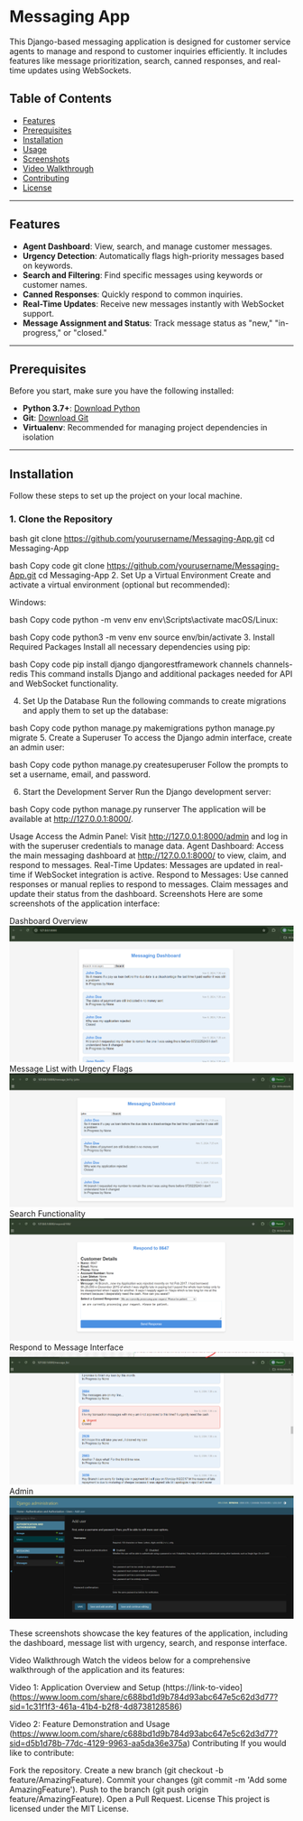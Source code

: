 # Messaging App

This Django-based messaging application is designed for customer service agents to manage and respond to customer inquiries efficiently. It includes features like message prioritization, search, canned responses, and real-time updates using WebSockets.

## Table of Contents
- [Features](#features)
- [Prerequisites](#prerequisites)
- [Installation](#installation)
- [Usage](#usage)
- [Screenshots](#screenshots)
- [Video Walkthrough](#video-walkthrough)
- [Contributing](#contributing)
- [License](#license)

---

## Features

- **Agent Dashboard**: View, search, and manage customer messages.
- **Urgency Detection**: Automatically flags high-priority messages based on keywords.
- **Search and Filtering**: Find specific messages using keywords or customer names.
- **Canned Responses**: Quickly respond to common inquiries.
- **Real-Time Updates**: Receive new messages instantly with WebSocket support.
- **Message Assignment and Status**: Track message status as "new," "in-progress," or "closed."

---

## Prerequisites

Before you start, make sure you have the following installed:

- **Python 3.7+**: [Download Python](https://www.python.org/downloads/)
- **Git**: [Download Git](https://git-scm.com/downloads)
- **Virtualenv**: Recommended for managing project dependencies in isolation

---

## Installation

Follow these steps to set up the project on your local machine.

### 1. Clone the Repository

bash
git clone https://github.com/yourusername/Messaging-App.git
cd Messaging-App

bash
Copy code
git clone https://github.com/yourusername/Messaging-App.git
cd Messaging-App
2. Set Up a Virtual Environment
Create and activate a virtual environment (optional but recommended):

Windows:

bash
Copy code
python -m venv env
env\Scripts\activate
macOS/Linux:

bash
Copy code
python3 -m venv env
source env/bin/activate
3. Install Required Packages
Install all necessary dependencies using pip:

bash
Copy code
pip install django djangorestframework channels channels-redis
This command installs Django and additional packages needed for API and WebSocket functionality.

4. Set Up the Database
Run the following commands to create migrations and apply them to set up the database:

bash
Copy code
python manage.py makemigrations
python manage.py migrate
5. Create a Superuser
To access the Django admin interface, create an admin user:

bash
Copy code
python manage.py createsuperuser
Follow the prompts to set a username, email, and password.

6. Start the Development Server
Run the Django development server:

bash
Copy code
python manage.py runserver
The application will be available at http://127.0.0.1:8000/.

Usage
Access the Admin Panel: Visit http://127.0.0.1:8000/admin and log in with the superuser credentials to manage data.
Agent Dashboard: Access the main messaging dashboard at http://127.0.0.1:8000/ to view, claim, and respond to messages.
Real-Time Updates: Messages are updated in real-time if WebSocket integration is active.
Respond to Messages: Use canned responses or manual replies to respond to messages. Claim messages and update their status from the dashboard.
Screenshots
Here are some screenshots of the application interface:

Dashboard Overview
![Message List](2.png)
Message List with Urgency Flags
![Message List](4.png)
Search Functionality
![Message List](3.png)
Respond to Message Interface
![Message List](5.png)
Admin
![Message List](1.png)

These screenshots showcase the key features of the application, including the dashboard, message list with urgency, search, and response interface.

Video Walkthrough
Watch the videos below for a comprehensive walkthrough of the application and its features:

Video 1: Application Overview and Setup
(https://link-to-video](https://www.loom.com/share/c688bd1d9b784d93abc647e5c62d3d77?sid=1c31f1f3-461a-41b4-b2f8-4d8738128586)

Video 2: Feature Demonstration and Usage
(https://www.loom.com/share/c688bd1d9b784d93abc647e5c62d3d77?sid=d5b1d78b-77dc-4129-9963-aa5da36e375a)
Contributing
If you would like to contribute:

Fork the repository.
Create a new branch (git checkout -b feature/AmazingFeature).
Commit your changes (git commit -m 'Add some AmazingFeature').
Push to the branch (git push origin feature/AmazingFeature).
Open a Pull Request.
License
This project is licensed under the MIT License.

